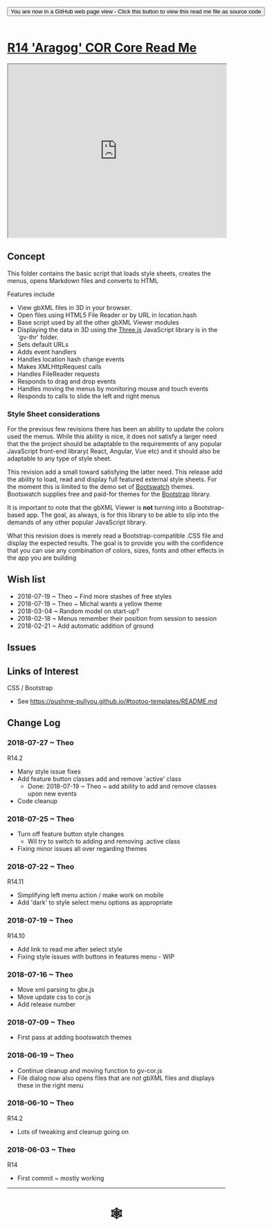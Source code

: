 <span style=display:none; >[You are now in a GitHub source code view - click this link to view Read Me file as a web page](http://www.ladybug.tools/spider/index.html#gbxml-viewer/r14/gv-cor-core/README.md "View file as a web page." ) </span>

<div><input type=button class="btn btn-secondary btn-sm" onclick="window.location.href='https://github.com/ladybug-tools/spider/blob/master/gbxml-viewer/r14/gv-cor-core/README.md'";
value='You are now in a GitHub web page view - Click this button to view this read me file as source code' ></div>

<br>

# [R14 'Aragog' COR Core Read Me]( #gbxml-viewer/r14/gv-cor-core/README.md )


<iframe class=iframeReadMe src=https://www.ladybug.tools/spider/gbxml-viewer/r14/gv-cor-core/gv-cor.html width=100% height=400px >Iframes are not displayed on github.com</iframe>


## Concept

This folder contains the basic script that loads style sheets, creates the menus, opens Markdown files and converts to HTML

Features include

* View gbXML files in 3D in your browser.
* Open files using HTML5 File Reader or by URL in location.hash
* Base script used by all the other gbXML Viewer modules
* Displaying the data in 3D using the [Three.js]( https://threejs.org ) JavaScript library is in the 'gv-thr' folder.
* Sets default URLs
* Adds event handlers
* Handles location hash change events
* Makes XMLHttpRequest calls
* Handles FileReader requests
* Responds to drag and drop events
* Handles moving the menus by monitoring mouse and touch events
* Responds to calls to slide the left and right menus


### Style Sheet considerations

For the previous few revisions there has been an ability to update the colors used the menus. While this ability is nice, it does not satisfy a larger need that the the project should be adaptable to the requirements of any popular JavaScript front-end library( React, Angular, Vue etc) and it should also be adaptable to any type of style sheet.

This revision add a small toward satisfying the latter need. This release add the ability to load, read and display full featured external style sheets. For the moment this is limited to the demo set of [Bootswatch]( https://bootswatch.com/ ) themes. Bootswatch supplies free and paid-for themes for the [Bootstrap]( https://getbootstrap.com/ ) library.

It is important to note that the gbXML Viewer is **not** turning into a Bootstrap-based app. The goal, as always, is for this library to be able to slip into the demands of any other popular JavaScript library.

What this revision does is merely read a Bootstrap-compatible .CSS file and display the expected results. The goal is to provide you with the confidence that you can use any combination of colors, sizes, fonts and other effects in the app you are building


## Wish list

* 2018-07-19 ~ Theo ~ Find more stashes of free styles
* 2018-07-19 ~ Theo ~ Michal wants a yellow theme
* 2018-03-04 ~ Random model on start-up?
* 2018-02-18 ~ Menus remember their position from session to session
* 2018-02-21 ~ Add automatic addition of ground


## Issues



## Links of Interest

CSS / Bootstrap
* See https://pushme-pullyou.github.io/#tootoo-templates/README.md


## Change Log


### 2018-07-27 ~ Theo

R14.2
* Many style issue fixes
* Add feature button classes add and remove 'active' class
	* Done: 2018-07-19 ~ Theo ~ add ability to add and remove classes upon new events
* Code cleanup

### 2018-07-25 ~ Theo

* Turn off feature button style changes
	* Wil try to switch to adding and removing .active class
* Fixing minor issues all over regarding themes

### 2018-07-22 ~ Theo

R14.11
* Simplifying left menu action / make work on mobile
* Add 'dark' to style select menu options as appropriate

### 2018-07-19 ~ Theo

R14.10
* Add link to read me after select style
* Fixing style issues with buttons in features menu - WIP


### 2018-07-16 ~ Theo

* Move xml parsing to gbx.js
* Move update css to cor.js
* Add release number


### 2018-07-09 ~ Theo

* First pass at adding bootswatch themes


### 2018-06-19 ~ Theo

* Continue cleanup and moving function to gv-cor.js
* File dialog now also opens files that are *not* gbXML files and displays these in the right menu

### 2018-06-10 ~ Theo

R14.2
* Lots of tweaking and cleanup going on

### 2018-06-03 ~ Theo

R14
* First commit ~ mostly working

***

# <center title="hello!" ><a href=javascript:window.scrollTo(0,0); style=text-decoration:none; > &#x1f578; </a></center>



